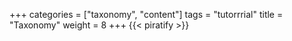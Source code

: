 +++
categories = ["taxonomy", "content"]
tags = "tutorrrial"
title = "Taxonomy"
weight = 8
+++
{{< piratify >}}